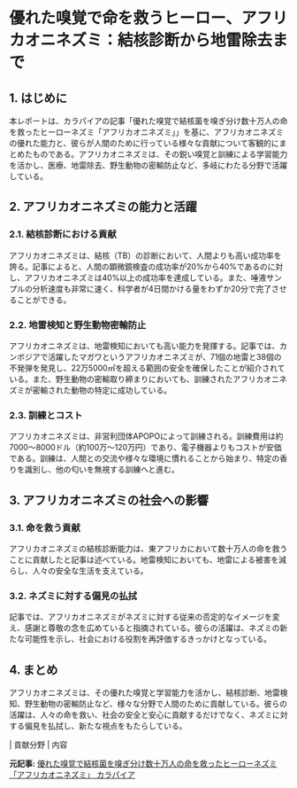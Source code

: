 # 優れた嗅覚で命を救うヒーロー、アフリカオニネズミ：結核診断から地雷除去まで

## 1. はじめに

本レポートは、カラパイアの記事「優れた嗅覚で結核菌を嗅ぎ分け数十万人の命を救ったヒーローネズミ「アフリカオニネズミ」」を基に、アフリカオニネズミの優れた能力と、彼らが人間のために行っている様々な貢献について客観的にまとめたものである。アフリカオニネズミは、その鋭い嗅覚と訓練による学習能力を活かし、医療、地雷除去、野生動物の密輸防止など、多岐にわたる分野で活躍している。

## 2. アフリカオニネズミの能力と活躍

### 2.1. 結核診断における貢献

アフリカオニネズミは、結核（TB）の診断において、人間よりも高い成功率を誇る。記事によると、人間の顕微鏡検査の成功率が20%から40%であるのに対し、アフリカオニネズミは40%以上の成功率を達成している。また、唾液サンプルの分析速度も非常に速く、科学者が4日間かける量をわずか20分で完了させることができる。

### 2.2. 地雷検知と野生動物密輸防止

アフリカオニネズミは、地雷検知においても高い能力を発揮する。記事では、カンボジアで活躍したマガワというアフリカオニネズミが、71個の地雷と38個の不発弾を発見し、22万5000㎡を超える範囲の安全を確保したことが紹介されている。また、野生動物の密輸取り締まりにおいても、訓練されたアフリカオニネズミが密輸された動物の特定に成功している。

### 2.3. 訓練とコスト

アフリカオニネズミは、非営利団体APOPOによって訓練される。訓練費用は約7000～8000ドル（約100万～120万円）であり、電子機器よりもコストが安価である。訓練は、人間との交流や様々な環境に慣れることから始まり、特定の香りを識別し、他の匂いを無視する訓練へと進む。

## 3. アフリカオニネズミの社会への影響

### 3.1. 命を救う貢献

アフリカオニネズミの結核診断能力は、東アフリカにおいて数十万人の命を救うことに貢献したと記事は述べている。地雷検知においても、地雷による被害を減らし、人々の安全な生活を支えている。

### 3.2. ネズミに対する偏見の払拭

記事では、アフリカオニネズミがネズミに対する従来の否定的なイメージを変え、感謝と尊敬の念を広めていると指摘されている。彼らの活躍は、ネズミの新たな可能性を示し、社会における役割を再評価するきっかけとなっている。

## 4. まとめ

アフリカオニネズミは、その優れた嗅覚と学習能力を活かし、結核診断、地雷検知、野生動物の密輸防止など、様々な分野で人間のために貢献している。彼らの活躍は、人々の命を救い、社会の安全と安心に貢献するだけでなく、ネズミに対する偏見を払拭し、新たな視点をもたらしている。

| 貢献分野 | 内容 

**元記事:** [優れた嗅覚で結核菌を嗅ぎ分け数十万人の命を救ったヒーローネズミ「アフリカオニネズミ」 カラパイア](https://karapaia.com/archives/500507.html)